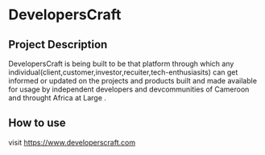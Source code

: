 # DevelopersCraft



## Project Description
DevelopersCraft is being built to be that platform through which any individual(client,customer,investor,recuiter,tech-enthusiasits) can get informed or updated on the projects and products built and made available for usage by independent developers and devcommunities of Cameroon and throught Africa at Large .

## How to use


visit https://www.developerscraft.com


